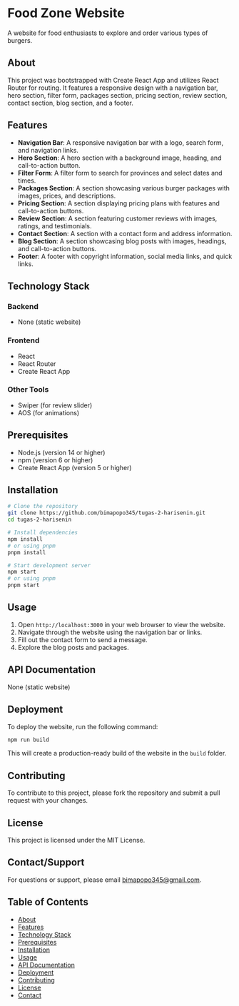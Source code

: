 # Food Zone Website
A website for food enthusiasts to explore and order various types of burgers.

## About
This project was bootstrapped with Create React App and utilizes React Router for routing. It features a responsive design with a navigation bar, hero section, filter form, packages section, pricing section, review section, contact section, blog section, and a footer.

## Features
* **Navigation Bar**: A responsive navigation bar with a logo, search form, and navigation links.
* **Hero Section**: A hero section with a background image, heading, and call-to-action button.
* **Filter Form**: A filter form to search for provinces and select dates and times.
* **Packages Section**: A section showcasing various burger packages with images, prices, and descriptions.
* **Pricing Section**: A section displaying pricing plans with features and call-to-action buttons.
* **Review Section**: A section featuring customer reviews with images, ratings, and testimonials.
* **Contact Section**: A section with a contact form and address information.
* **Blog Section**: A section showcasing blog posts with images, headings, and call-to-action buttons.
* **Footer**: A footer with copyright information, social media links, and quick links.

## Technology Stack
### Backend
* None (static website)

### Frontend
* React
* React Router
* Create React App

### Other Tools
* Swiper (for review slider)
* AOS (for animations)

## Prerequisites
* Node.js (version 14 or higher)
* npm (version 6 or higher)
* Create React App (version 5 or higher)

## Installation
```bash
# Clone the repository
git clone https://github.com/bimapopo345/tugas-2-harisenin.git
cd tugas-2-harisenin

# Install dependencies
npm install
# or using pnpm
pnpm install

# Start development server
npm start
# or using pnpm
pnpm start
```

## Usage
1. Open `http://localhost:3000` in your web browser to view the website.
2. Navigate through the website using the navigation bar or links.
3. Fill out the contact form to send a message.
4. Explore the blog posts and packages.

## API Documentation
None (static website)

## Deployment
To deploy the website, run the following command:
```bash
npm run build
```
This will create a production-ready build of the website in the `build` folder.

## Contributing
To contribute to this project, please fork the repository and submit a pull request with your changes.

## License
This project is licensed under the MIT License.

## Contact/Support
For questions or support, please email [bimapopo345@gmail.com](mailto:bimapopo345@gmail.com).

## Table of Contents
- [About](#about)
- [Features](#features)
- [Technology Stack](#technology-stack)
- [Prerequisites](#prerequisites)
- [Installation](#installation)
- [Usage](#usage)
- [API Documentation](#api-documentation)
- [Deployment](#deployment)
- [Contributing](#contributing)
- [License](#license)
- [Contact](#contact-support)
